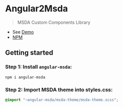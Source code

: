 # Angular2Msda
>MSDA Custom Components Library

* See [Demo](https://mikheil-a.github.io/angular2-msda/)
* [NPM](https://www.npmjs.com/package/angular-msda)

## Getting started

### Step 1: Install `angular-msda`:
```shell
npm i angular-msda
```

### Step 2: Import MSDA theme into styles.css:
```css
@import "~angular-msda/msda-theme/msda-theme.scss";
```
